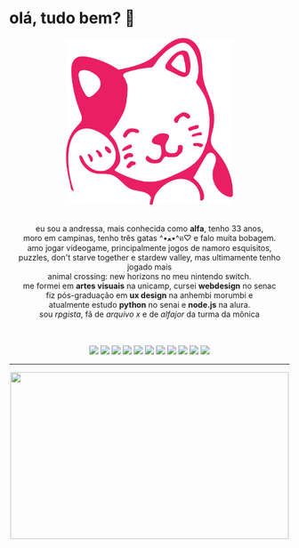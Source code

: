# olá, tudo bem? 👋

<div align="center">
  <img src="kitty.svg" alt="gatinho rosa" width="300px" height="300px">
</div>

<br />

<p align="center"> 
    eu sou a andressa, mais conhecida como <b>alfa</b>, tenho 33 anos, 
  <br /> 
    moro em campinas, tenho três gatas ^•ﻌ•^ฅ♡ e falo muita bobagem.
  <br /> 
    amo jogar videogame, principalmente jogos de namoro esquisitos, 
  <br />
    puzzles, don't starve together e stardew valley, mas ultimamente tenho jogado mais
  <br />
    animal crossing: new horizons no meu nintendo switch.
  <br /> 
    me formei em <b>artes visuais</b> na unicamp, cursei <b>webdesign</b> no senac
  <br />
    fiz pós-graduação em <b>ux design</b> na anhembi morumbi e 
  <br />
    atualmente estudo <b>python</b> no senai e <b>node.js</b> na alura.
  <br /> 
    sou <i>rpgista</i>, fã de <i>arquivo x</i> e de <i>alfajor</i> da turma da mônica
</p>

<br />
<br />

<div align="center">
  <a href="https://www.behance.net/alfasou" target="blank"><img src="https://img.shields.io/badge/behance-1769FF?logo=behance"></a>
  <a href="http://steamcommunity.com/profiles/alfafsz" target="blank"><img src="https://img.shields.io/badge/steam-000?logo=steam"></a>
  <img src="https://img.shields.io/badge/switch-E60012?logo=nintendoswitch">
  <a href="https://discord.com/users/alfafsz" target="_blank"><img src="https://img.shields.io/badge/discord-5865F2?logo=discord&logoColor=fff"></a>
  <img src="https://img.shields.io/badge/rpg-orange?logo=dungeonsanddragons">
  <img src="https://img.shields.io/badge/php-777BB4?logo=php&logoColor=fff">
  <img src="https://img.shields.io/badge/nodedotjs-5FA04E?logo=nodedotjs&logoColor=fff"> 
  <img src="https://img.shields.io/badge/python-3776AB?logo=python&logoColor=fff">
  <img src="https://img.shields.io/badge/javascript-yellow?logo=javascript&logoColor=fff">
  <img src="https://img.shields.io/badge/bootstrap-7952B3?logo=bootstrap&logoColor=fff"> 
  <img src="https://img.shields.io/badge/sass-CC6699?logo=sass&logoColor=fff"> 

  <br />
  <hr />

  <picture>
    <source
      srcset="https://github-readme-stats.vercel.app/api/top-langs/?username=alfasou&layout=donut&theme=radical&langs_count=8" width="500px" height="300px"
      media="(prefers-color-scheme: dark)"
    />
    <source
      srcset="https://github-readme-stats.vercel.app/api/top-langs/?username=alfasou&layout=donut&theme=buefy&langs_count=8" width="500px" height="300px"
      media="(prefers-color-scheme: light), (prefers-color-scheme: no-preference)"
    />
    <img src="https://github-readme-stats.vercel.app/api/top-langs/?username=alfasou&layout=donut&theme=buefy&langs_count=8" width="500px" height="300px" />
  </picture>

</div>
<br />
